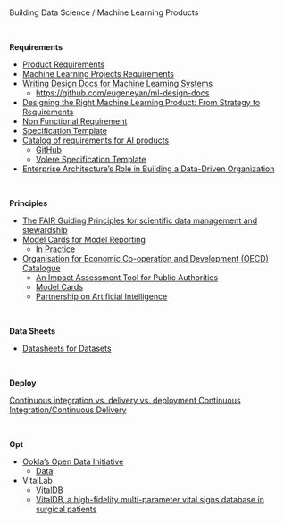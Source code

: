 <br>

Building Data Science / Machine Learning Products

<br>

**Requirements**

* [Product Requirements](https://www.atlassian.com/agile/product-management/requirements)
* [Machine Learning Projects Requirements](https://www.techtarget.com/searchenterpriseai/feature/Defining-requirements-key-to-manage-machine-learning-projects)
* [Writing Design Docs for Machine Learning Systems](https://eugeneyan.com/writing/ml-design-docs/)
  * https://github.com/eugeneyan/ml-design-docs
* [Designing the Right Machine Learning Product: From Strategy to Requirements](https://www.helixa.ai/blog/designing-machine-learning-products)
* [Non Functional Requirement](https://www.perforce.com/blog/alm/what-are-non-functional-requirements-examples)
* [Specification Template](https://assets.asana.biz/m/6ac2683dd6006280/original/software-requirement-document-template.pdf)
* [Catalog of requirements for AI products](https://towardsdatascience.com/catalog-of-requirements-for-ai-products-bae95ae50e85) 
  * [GitHub](https://github.com/ttzt/catalog_of_requirements_for_ai_products)
  * [Volere Specification Template](https://homepages.laas.fr/kader/Robertson.pdf)
* [Enterprise Architecture’s Role in Building a Data-Driven Organization](https://www.gartner.com/smarterwithgartner/enterprise-architectures-role-in-building-a-data-driven-organization)

<br>

**Principles**

* [The FAIR Guiding Principles for scientific data management and stewardship](https://www.nature.com/articles/sdata201618)
* [Model Cards for Model Reporting](https://arxiv.org/abs/1810.03993)
  * [In Practice](https://modelcards.withgoogle.com/about)
* [Organisation for Economic Co-operation and Development (OECD) Catalogue](https://oecd.ai/en/catalogue/tools)
  * [An Impact Assessment Tool for Public Authorities](https://algorithmwatch.org/en/adms-impact-assessment-public-sector-algorithmwatch/)
  * [Model Cards](https://oecd.ai/en/catalogue/tools/model-cards)
  * [Partnership on Artificial Intelligence](https://partnershiponai.org)

<br>

**Data Sheets**

* [Datasheets for Datasets](https://cacm.acm.org/magazines/2021/12/256932-datasheets-for-datasets/abstract)

<br>

**Deploy**

[Continuous integration vs. delivery vs. deployment ](https://www.atlassian.com/continuous-delivery/principles/continuous-integration-vs-delivery-vs-deployment)
[Continuous Integration/Continuous Delivery](https://www.cisco.com/c/en/us/solutions/data-center/data-center-networking/what-is-ci-cd.html)

<br>

**Opt**

* [Ookla’s Open Data Initiative](https://www.ookla.com/ookla-for-good/open-data)
  * [Data](https://registry.opendata.aws/speedtest-global-performance/)
* VitalLab
  * [VitalDB](https://aws.amazon.com/marketplace/pp/prodview-zkfasxv7lkvl4?sr=0-6&ref_=beagle&applicationId=AWSMPContessa#overview)
  * [VitalDB, a high-fidelity multi-parameter vital signs database in surgical patients](https://www.nature.com/articles/s41597-022-01411-5)



<br>
<br>

<br>
<br>

<br>
<br>

<br>
<br>


